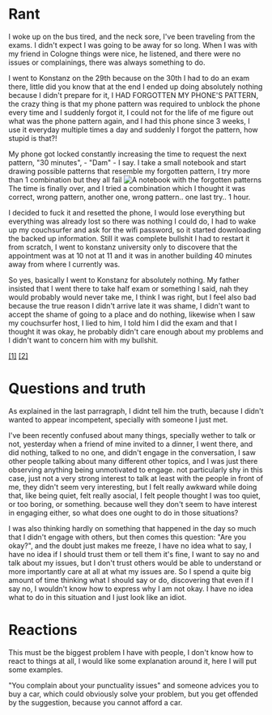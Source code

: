 Rant
======

I woke up on the bus tired, and the neck sore, I've been traveling from the exams. I didn't expect I was going to be away for so long. When I was with my friend in Cologne things were nice, he listened, and there were no issues or complainings, there was always something to do. 

I went to Konstanz on the 29th because on the 30th I had to do an exam there, little did you know that at the end I ended up doing absolutely nothing because I didn't prepare for it, I HAD FORGOTTEN MY PHONE'S PATTERN, the crazy thing is that my phone pattern was required to unblock the phone every time and I suddenly forgot it, I could not for the life of me figure out what was the phone pattern again, and I had this phone since 3 weeks, I use it everyday multiple times a day and suddenly I forgot the pattern, how stupid is that?! 

My phone got locked constantly increasing the time to request the next pattern, "30 minutes", - "Dam" - I say. I take a small notebook and start drawing possible patterns that resemble my forgotten pattern, I try more than 1 combination but they all fail
![A notebook with the forgotten patterns](https://scontent-frt3-2.xx.fbcdn.net/v/t34.0-12/27591818_10214137474927656_385655755_n.jpg?oh=31e6b48c07364f1be02f4f84133a0ff4&oe=5A741B88 "Patterns") The time is finally over, and I tried a combination which I thought it was correct, wrong pattern, another one, wrong pattern.. one last try.. 1 hour. 

I decided to fuck it and resetted the phone, I would lose everything but everything was already lost so there was nothing I could do, I had to wake up my couchsurfer and ask for the wifi password, so it started downloading the backed up information. Still it was complete bullshit I had to restart it from scratch, I went to konstanz university only to discovere that the appointment was at 10 not at 11 and it was in another building 40 minutes away from where I currently was. 

So yes, basically I went to Konstanz for absolutely nothing. My father insisted that I went there to take half exam or something I said, nah they would probably would never take me, I think I was right, but I feel also bad because the true reason I didn't arrive late it was shame, I didn't want to accept the shame of going to a place and do nothing, likewise when I saw my couchsurfer host, I lied to him, I told him I did the exam and that I thought it was okay, he probably didn't care enough about my problems and I didn't want to concern him with my bullshit.

 [[1]](https://www.theguardian.com/commentisfree/2007/aug/20/money.comment) [[2]](https://www.wired.com/story/i-forgot-my-pin-an-epic-tale-of-losing-dollar30000-in-bitcoin/)

Questions and truth
=========

As explained in the last parragraph, I didnt tell him the truth, because I didn't wanted to appear incompetent, specially with someone I just met.

I've been recently confused about many things, specially wether to talk or not, yesterday when a friend of mine invited to a dinner, I went there, and did nothing, talked to no one, and didn't engage in the conversation, I saw other people talking about many different other topics, and I was just there observing anything being unmotivated to engage. not particularly shy in this case, just not a very strong interest to talk at least with the people in front of me, they didn't seem very interesting, but I felt really awkward while doing that, like being quiet, felt really asocial, I felt people thought I was too quiet, or too boring, or something. because well they don't seem to have interest in engaging either, so what does one ought to do in those situations?

I was also thinking hardly on something that happened in the day so much that I didn't engage with others, but then comes this question: "Are you okay?", and the doubt just makes me freeze, I have no idea what to say, I have no idea if I should trust them or tell them it's fine, I want to say no and talk about my issues, but I don't trust others would be able to understand or more importantly care at all at what my issues are. So I spend a quite big amount of time thinking what I should say or do, discovering that even if I say no, I wouldn't know how to express why I am not okay. I have no idea what to do in this situation and I just look like an idiot.

Reactions
=======
This must be the biggest problem I have with people, I don't know how to react to things at all, I would like some explanation around it, here I will put some examples.

"You complain about your punctuality issues" and someone advices you to buy a car, which could obviously solve your problem, but you get offended by the suggestion, because you cannot afford a car.
